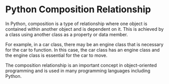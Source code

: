 

<html>
  <head>
    
  </head>
  <body>
    <h1>Python Composition Relationship</h1>
    <p>In Python, composition is a type of relationship where one object is contained within another object and is dependent on it. This is achieved by a class using another class as a property or data member.</p>
    <p>For example, in a car class, there may be an engine class that is necessary for the car to function. In this case, the car class has an engine class and the engine class is essential for the car to move.</p>
    <p>The composition relationship is an important concept in object-oriented programming and is used in many programming languages including Python.</p>
  </body>
</html>

